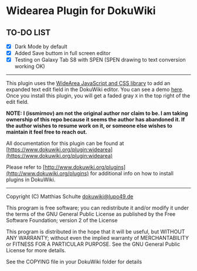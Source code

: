 # Widearea Plugin for DokuWiki

## TO-DO LIST

- [x] Dark Mode by default
- [x] Added Save buttom in full screen editor
- [x] Testing on Galaxy Tab S8 with SPEN (SPEN drawing to text conversion working OK)

----

This plugin uses the [WideArea JavaScript and CSS library](https://github.com/usablica/widearea)
 to add an expanded text edit field in the DokuWiki editor. You can see a demo 
 [here](https://usablica.github.io/widearea/). Once you install this plugin, you 
 will get a faded gray `X` in the top right of the edit field.

**NOTE: I (issmirnov) am not the original author nor claim to be. I am taking 
ownership of this repo because it seems the author has abandoned it. If the 
author wishes to resume work on it, or someone else wishes to maintain it 
feel free to reach out.** 

All documentation for this plugin can be found at 
[https://www.dokuwiki.org/plugin:widearea](https://www.dokuwiki.org/plugin:widearea)

Please refer to [http://www.dokuwiki.org/plugins](http://www.dokuwiki.org/plugins)
 for additional info on how to install plugins in DokuWiki.

----
Copyright (C) Matthias Schulte <dokuwiki@lupo49.de>

This program is free software; you can redistribute it and/or modify
it under the terms of the GNU General Public License as published by
the Free Software Foundation; version 2 of the License

This program is distributed in the hope that it will be useful,
but WITHOUT ANY WARRANTY; without even the implied warranty of
MERCHANTABILITY or FITNESS FOR A PARTICULAR PURPOSE.  See the
GNU General Public License for more details.

See the COPYING file in your DokuWiki folder for details
